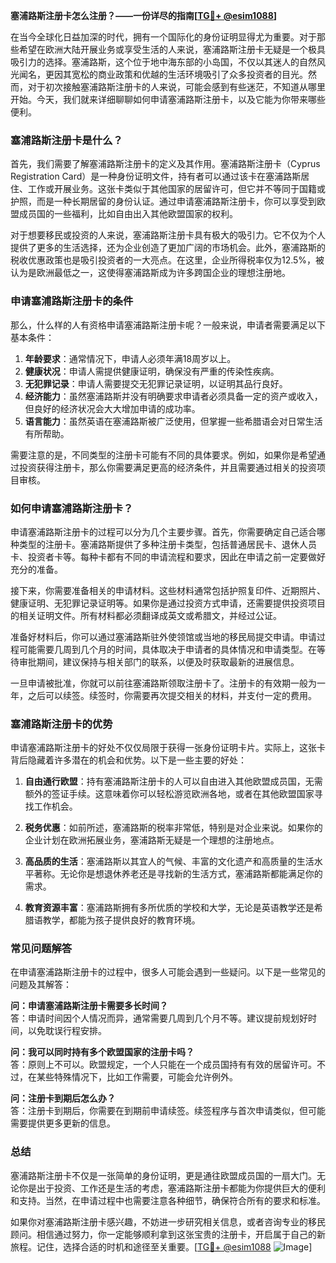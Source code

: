 **塞浦路斯注册卡怎么注册？——一份详尽的指南[[TG💪+ @esim1088](https://t.me/s/esim1088)]**

在当今全球化日益加深的时代，拥有一个国际化的身份证明显得尤为重要。对于那些希望在欧洲大陆开展业务或享受生活的人来说，塞浦路斯注册卡无疑是一个极具吸引力的选择。塞浦路斯，这个位于地中海东部的小岛国，不仅以其迷人的自然风光闻名，更因其宽松的商业政策和优越的生活环境吸引了众多投资者的目光。然而，对于初次接触塞浦路斯注册卡的人来说，可能会感到有些迷茫，不知道从哪里开始。今天，我们就来详细聊聊如何申请塞浦路斯注册卡，以及它能为你带来哪些便利。

### 塞浦路斯注册卡是什么？

首先，我们需要了解塞浦路斯注册卡的定义及其作用。塞浦路斯注册卡（Cyprus Registration Card）是一种身份证明文件，持有者可以通过该卡在塞浦路斯居住、工作或开展业务。这张卡类似于其他国家的居留许可，但它并不等同于国籍或护照，而是一种长期居留的身份认证。通过申请塞浦路斯注册卡，你可以享受到欧盟成员国的一些福利，比如自由出入其他欧盟国家的权利。

对于想要移民或投资的人来说，塞浦路斯注册卡具有极大的吸引力。它不仅为个人提供了更多的生活选择，还为企业创造了更加广阔的市场机会。此外，塞浦路斯的税收优惠政策也是吸引投资者的一大亮点。在这里，企业所得税率仅为12.5%，被认为是欧洲最低之一，这使得塞浦路斯成为许多跨国企业的理想注册地。

### 申请塞浦路斯注册卡的条件

那么，什么样的人有资格申请塞浦路斯注册卡呢？一般来说，申请者需要满足以下基本条件：

1. **年龄要求**：通常情况下，申请人必须年满18周岁以上。
2. **健康状况**：申请人需提供健康证明，确保没有严重的传染性疾病。
3. **无犯罪记录**：申请人需要提交无犯罪记录证明，以证明其品行良好。
4. **经济能力**：虽然塞浦路斯并没有明确要求申请者必须具备一定的资产或收入，但良好的经济状况会大大增加申请的成功率。
5. **语言能力**：虽然英语在塞浦路斯被广泛使用，但掌握一些希腊语会对日常生活有所帮助。

需要注意的是，不同类型的注册卡可能有不同的具体要求。例如，如果你是希望通过投资获得注册卡，那么你需要满足更高的经济条件，并且需要通过相关的投资项目审核。

### 如何申请塞浦路斯注册卡？

申请塞浦路斯注册卡的过程可以分为几个主要步骤。首先，你需要确定自己适合哪种类型的注册卡。塞浦路斯提供了多种注册卡类型，包括普通居民卡、退休人员卡、投资者卡等。每种卡都有不同的申请流程和要求，因此在申请之前一定要做好充分的准备。

接下来，你需要准备相关的申请材料。这些材料通常包括护照复印件、近期照片、健康证明、无犯罪记录证明等。如果你是通过投资方式申请，还需要提供投资项目的相关证明文件。所有材料都必须翻译成英文或希腊文，并经过公证。

准备好材料后，你可以通过塞浦路斯驻外使领馆或当地的移民局提交申请。申请过程可能需要几周到几个月的时间，具体取决于申请者的具体情况和申请类型。在等待审批期间，建议保持与相关部门的联系，以便及时获取最新的进展信息。

一旦申请被批准，你就可以前往塞浦路斯领取注册卡了。注册卡的有效期一般为一年，之后可以续签。续签时，你需要再次提交相关的材料，并支付一定的费用。

### 塞浦路斯注册卡的优势

申请塞浦路斯注册卡的好处不仅仅局限于获得一张身份证明卡片。实际上，这张卡背后隐藏着许多潜在的机会和优势。以下是一些主要的好处：

1. **自由通行欧盟**：持有塞浦路斯注册卡的人可以自由进入其他欧盟成员国，无需额外的签证手续。这意味着你可以轻松游览欧洲各地，或者在其他欧盟国家寻找工作机会。
   
2. **税务优惠**：如前所述，塞浦路斯的税率非常低，特别是对企业来说。如果你的企业计划在欧洲拓展业务，塞浦路斯无疑是一个理想的注册地点。

3. **高品质的生活**：塞浦路斯以其宜人的气候、丰富的文化遗产和高质量的生活水平著称。无论你是想退休养老还是寻找新的生活方式，塞浦路斯都能满足你的需求。

4. **教育资源丰富**：塞浦路斯拥有多所优质的学校和大学，无论是英语教学还是希腊语教学，都能为孩子提供良好的教育环境。

### 常见问题解答

在申请塞浦路斯注册卡的过程中，很多人可能会遇到一些疑问。以下是一些常见的问题及其解答：

**问：申请塞浦路斯注册卡需要多长时间？**  
答：申请时间因个人情况而异，通常需要几周到几个月不等。建议提前规划好时间，以免耽误行程安排。

**问：我可以同时持有多个欧盟国家的注册卡吗？**  
答：原则上不可以。欧盟规定，一个人只能在一个成员国持有有效的居留许可。不过，在某些特殊情况下，比如工作需要，可能会允许例外。

**问：注册卡到期后怎么办？**  
答：注册卡到期后，你需要在到期前申请续签。续签程序与首次申请类似，但可能需要提供更多更新的信息。

### 总结

塞浦路斯注册卡不仅是一张简单的身份证明，更是通往欧盟成员国的一扇大门。无论你是出于投资、工作还是生活的考虑，塞浦路斯注册卡都能为你提供巨大的便利和支持。当然，在申请过程中也需要注意各种细节，确保符合所有的要求和标准。

如果你对塞浦路斯注册卡感兴趣，不妨进一步研究相关信息，或者咨询专业的移民顾问。相信通过努力，你一定能够顺利拿到这张宝贵的注册卡，开启属于自己的新旅程。记住，选择合适的时机和途径至关重要。[[TG💪+ @esim1088](https://t.me/s/esim1088) ![Image](https://i.postimg.cc/4NQfJmqS/Snipaste-2025-05-13-00-14-12.png)]
